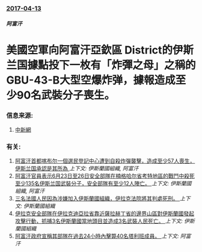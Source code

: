### [2017-04-13](/news/2017/04/13/index.md)

##### 阿富汗
# 美國空軍向阿富汗亞欽區 District的伊斯兰国據點投下一枚有「炸彈之母」之稱的GBU-43-B大型空爆炸弹，據報造成至少90名武裝分子喪生。 




### 信息来源:

1. [中新網](http://www.chinanews.com/gj/2017/04-15/8200162.shtml)

### 有关:

1. [阿富汗首都喀布尔一個選民登記中心遭到自殺炸彈襲擊，造成至少57人喪生，伊斯兰国承認是其所為 ](/news/2018/04/22/阿富汗首都喀布尔一個選民登記中心遭到自殺炸彈襲擊-造成至少57人喪生-伊斯兰国承認是其所為.md) _上下文: 伊斯蘭國組織, 阿富汗_
2. [阿富汗官員表示6月23日至26日安全部隊在楠格哈尔省考特地區的戰鬥中殺死至少135名伊斯兰国武裝分子，安全部隊有至少12人陣亡。 ](/news/2016/06/26/阿富汗官員表示6月23日至26日安全部隊在楠格哈尔省考特地區的戰鬥中殺死至少135名伊斯兰国武裝分子-安全部隊有至少12.md) _上下文: 伊斯蘭國組織, 阿富汗_
3. [三名法國人民因為涉嫌加入伊斯蘭國組織，伊拉克法院將其判處死刑。 ](/news/2019/05/26/三名法國人民因為涉嫌加入伊斯蘭國組織-伊拉克法院將其判處死刑.md) _上下文: 伊斯蘭國組織_
4. [伊拉克安全部隊在伊拉克迪亞拉省靠近薩拉赫丁省的邊界山區對伊斯蘭國發起攻擊行動，抓捕3名伊斯蘭國當地頭目並造成3名武裝人民死亡。 ](/news/2019/05/25/伊拉克安全部隊在伊拉克迪亞拉省靠近薩拉赫丁省的邊界山區對伊斯蘭國發起攻擊行動-抓捕3名伊斯蘭國當地頭目並造成3名武裝人民.md) _上下文: 伊斯蘭國組織_
5. [阿富汗政府宣稱其部隊在過去24小時內擊斃40名塔利班成員。 ](/news/2019/02/2/阿富汗政府宣稱其部隊在過去24小時內擊斃40名塔利班成員.md) _上下文: 阿富汗_
